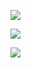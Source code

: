 ![](https://czhanghome.files.wordpress.com/2019/07/image-110.png)

![](https://czhanghome.files.wordpress.com/2019/07/image-111.png)

![](https://czhanghome.files.wordpress.com/2019/07/image-112.png)

